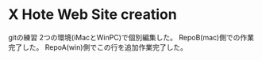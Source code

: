 # X Hote Web Site creation
gitの練習
2つの環境(iMacとWinPC)で個別編集した。
RepoB(mac)側での作業完了した。
RepoA(win)側でこの行を追加作業完了した。